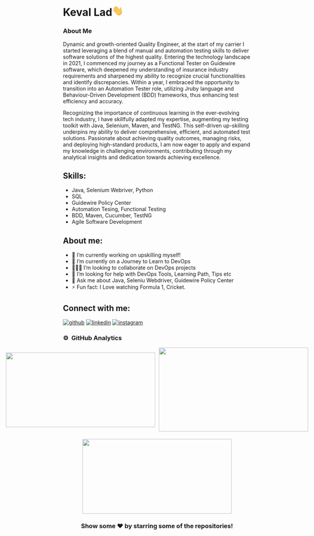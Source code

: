 # Keval Lad<img src="https://raw.githubusercontent.com/ptprashanttripathi/ptprashanttripathi/master/hi.gif" width="30px">

### About Me

Dynamic and growth-oriented Quality Engineer, at the start of my carrier I started leveraging a blend of manual and automation testing skills to deliver software solutions of the highest quality. Entering the technology landscape in 2021, I commenced my journey as a Functional Tester on Guidewire software, which deepened my understanding of insurance industry requirements and sharpened my ability to recognize crucial functionalities and identify discrepancies. Within a year, I embraced the opportunity to transition into an Automation Tester role, utilizing Jruby language and Behaviour-Driven Development (BDD) frameworks, thus enhancing test efficiency and accuracy.

Recognizing the importance of continuous learning in the ever-evolving tech industry, I have skillfully adapted my expertise, augmenting my testing toolkit with Java, Selenium, Maven, and TestNG. This self-driven up-skilling underpins my ability to deliver comprehensive, efficient, and automated test solutions. Passionate about achieving quality outcomes, managing risks, and deploying high-standard products, I am now eager to apply and expand my knowledge in challenging environments, contributing through my analytical insights and dedication towards achieving excellence.

## Skills:
- Java, Selenium Webriver, Python
- SQL
- Guidewire Policy Center
- Automation Tesing, Functional Testing
- BDD, Maven, Cucumber, TestNG
- Agile Software Development

## About me:

- 🔭 I’m currently working on upskilling myself!
- 🌱 I’m currently on a Journey to Learn to DevOps
- 🧑‍🤝‍🧑 I’m looking to collaborate on DevOps projects
- 🤔 I’m looking for help with DevOps Tools, Learning Path, Tips etc
- 💬 Ask me about Java, Seleniu Webdriver, Guidewire Policy Center
- ⚡ Fun fact: I Love watching Formula 1, Cricket.

## Connect with me:

[<img src='https://cdn.jsdelivr.net/npm/simple-icons@3.0.1/icons/github.svg' alt='github' height='40'>](https://github.com/Keval099)  [<img src='https://cdn.jsdelivr.net/npm/simple-icons@3.0.1/icons/linkedin.svg' alt='linkedin' height='40'>](https://www.linkedin.com/in/kevallad/)  [<img src='https://cdn.jsdelivr.net/npm/simple-icons@3.0.1/icons/instagram.svg' alt='instagram' height='40'>](https://www.instagram.com/kevallad_/)  

### ⚙️ &nbsp;GitHub Analytics

<div style="display: flex; justify-content: center; align-items: center; gap: 10px;">
  <img src="https://github-readme-stats-eight-theta.vercel.app/api?username=Keval099&show_icons=true&theme=vue-dark&include_all_commits=true&count_private=true" style="width: 400px; height: 200px;" />
  <img src="https://github-readme-stats-eight-theta.vercel.app/api/top-langs/?username=Keval099&layout=compact&theme=vue-dark" style="width: 400px; height: 225px;" />
</div>
<div style="display: flex; justify-content: center; align-items: center; margin-top: 20px;">
  <img src="http://github-readme-streak-stats.herokuapp.com?user=Keval099" style="width: 400px; height: 200px;" />
</div>




	



<div align="center">

### Show some ❤️ by starring some of the repositories!

</div>

